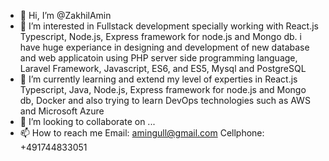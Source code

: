 - 👋 Hi, I’m @ZakhilAmin
- 👀 I’m interested in Fullstack development specially working with React.js Typescript, Node.js, Express framework for node.js and Mongo db. i have huge experiance in designing and development of new database and web applicatoin using PHP server side programming language, Laravel Framework, Javascript, ES6, and ES5, Mysql and PostgreSQL
- 🌱 I’m currently learning and extend my level of experties in React.js Typescript, Java, Node.js, Express framework for node.js and Mongo db, Docker and also trying to learn DevOps technologies such as AWS and Microsoft Azure 
- 💞️ I’m looking to collaborate on ...
- 📫 How to reach me Email: amingull@gmail.com   Cellphone: +491744833051

<!---
ZakhilAmin/ZakhilAmin is a ✨ special ✨ repository because its `README.md` (this file) appears on your GitHub profile.
You can click the Preview link to take a look at your changes.
--->
